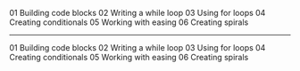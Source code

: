 01 Building code blocks
02 Writing a while loop
03 Using for loops
04 Creating conditionals
05 Working with easing
06 Creating spirals

---

01 Building code blocks
02 Writing a while loop
03 Using for loops
04 Creating conditionals
05 Working with easing
06 Creating spirals
